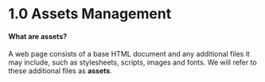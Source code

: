# 1.0 Assets Management

#### What are assets?


A web page consists of a base HTML document and any additional files it may include, such as stylesheets, scripts, images and fonts. We will refer to these additional files as **assets**.

